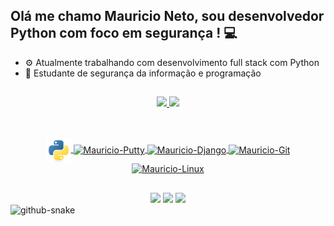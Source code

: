 ## Olá me chamo Mauricio Neto, sou desenvolvedor Python com foco em segurança ! 💻

- ⚙️ Atualmente trabalhando com desenvolvimento full stack com Python
- 📒 Estudante de segurança da informação e programação

##

<div align="center">
 <a href="https://github.com/XNetoX">
 <img height="180em" src="https://github-readme-stats.vercel.app/api?username=XNetoX&show_icons=true&theme=dark&include_all_commits=true&count_private=true"/>
  <img height="180em" src="https://github-readme-stats.vercel.app/api/top-langs/?username=XNetoX&layout=compact&langs_count=7&theme=dark"/>
</div>
  
##
  
<div align="center" style="display: inline_block"><br>
  <img align="center" alt="Mauricio-Python" height="40" width="40" src="https://raw.githubusercontent.com/devicons/devicon/master/icons/python/python-original.svg">
  <img align="center" alt="Mauricio-Putty" height="40" width="40" src="https://cdn.jsdelivr.net/gh/devicons/devicon/icons/putty/putty-plain.svg">
  <img align="center" alt="Mauricio-Django" height="40" width="40"  src="https://static.djangoproject.com/img/logos/django-logo-negative.svg">
  <img align="center" alt="Mauricio-Git" height="40" width="40"  src="https://cdn.jsdelivr.net/gh/devicons/devicon/icons/git/git-original-wordmark.svg">
  <img align="center" alt="Mauricio-Linux" height="40" width="40"  src="https://cdn.jsdelivr.net/gh/devicons/devicon/icons/linux/linux-original.svg">
</div>
  
##
<div align="center">
 <a href="https://www.linkedin.com/in/mauricionetodev/" target="_blank"><img src="https://img.shields.io/badge/LinkedIn-0077B5?style=for-the-badge&logo=linkedin&logoColor=white" target="_blank"></a>
 <a href = "mailto:programanetox@gmail.com"><img src="https://img.shields.io/badge/Gmail-D14836?style=for-the-badge&logo=gmail&logoColor=white" target="_blank"></a>
 <a href = "https://api.whatsapp.com/send?phone=5511939499838"><img src="https://img.shields.io/badge/WhatsApp-25D366?style=for-the-badge&logo=whatsapp&logoColor=white" target="_blank"></a>
 </div>

<picture>
  <source media="(prefers-color-scheme: dark)" srcset="github-snake-dark.svg" />
  <source media="(prefers-color-scheme: light)" srcset="github-snake.svg" />
  <img alt="github-snake" src="github-snake.svg" />
</picture>
